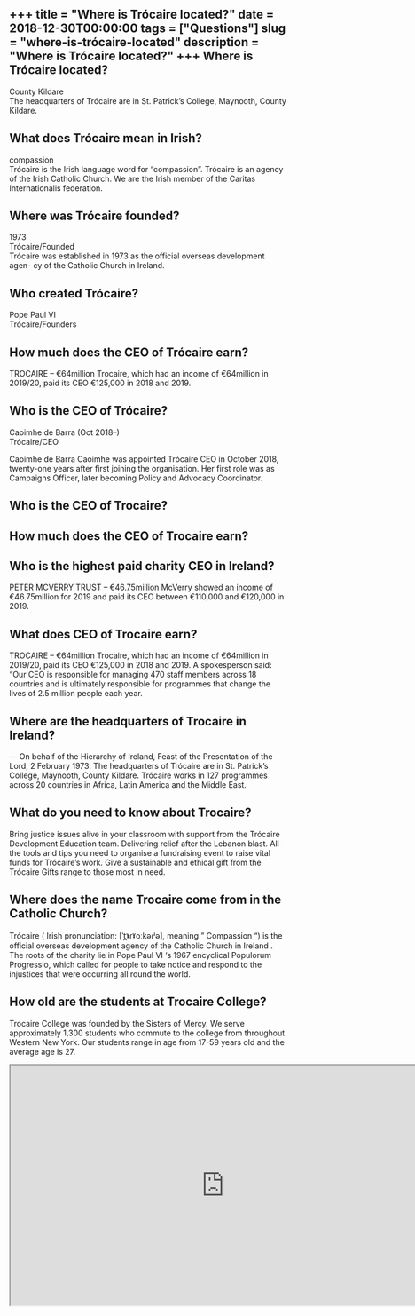 +++
title = "Where is Trócaire located?"
date = 2018-12-30T00:00:00
tags = ["Questions"]
slug = "where-is-trócaire-located"
description = "Where is Trócaire located?"
+++
Where is Trócaire located?
--------------------------

County Kildare  
The headquarters of Trócaire are in St. Patrick’s College, Maynooth, County Kildare.

What does Trócaire mean in Irish?
---------------------------------

compassion  
Trócaire is the Irish language word for “compassion”. Trócaire is an agency of the Irish Catholic Church. We are the Irish member of the Caritas Internationalis federation.

Where was Trócaire founded?
---------------------------

1973  
Trócaire/Founded  
Trócaire was established in 1973 as the official overseas development agen- cy of the Catholic Church in Ireland.

Who created Trócaire?
---------------------

Pope Paul VI  
Trócaire/Founders

How much does the CEO of Trócaire earn?
---------------------------------------

TROCAIRE – €64million Trocaire, which had an income of €64million in 2019/20, paid its CEO €125,000 in 2018 and 2019.

Who is the CEO of Trócaire?
---------------------------

Caoimhe de Barra (Oct 2018–)  
Trócaire/CEO

Caoimhe de Barra Caoimhe was appointed Trócaire CEO in October 2018, twenty-one years after first joining the organisation. Her first role was as Campaigns Officer, later becoming Policy and Advocacy Coordinator.

Who is the CEO of Trocaire?
---------------------------

How much does the CEO of Trocaire earn?
---------------------------------------

Who is the highest paid charity CEO in Ireland?
-----------------------------------------------

PETER MCVERRY TRUST – €46.75million McVerry showed an income of €46.75million for 2019 and paid its CEO between €110,000 and €120,000 in 2019.

What does CEO of Trocaire earn?
-------------------------------

TROCAIRE – €64million Trocaire, which had an income of €64million in 2019/20, paid its CEO €125,000 in 2018 and 2019. A spokesperson said: “Our CEO is responsible for managing 470 staff members across 18 countries and is ultimately responsible for programmes that change the lives of 2.5 million people each year.

Where are the headquarters of Trocaire in Ireland?
--------------------------------------------------

— On behalf of the Hierarchy of Ireland, Feast of the Presentation of the Lord, 2 February 1973. The headquarters of Trócaire are in St. Patrick’s College, Maynooth, County Kildare. Trócaire works in 127 programmes across 20 countries in Africa, Latin America and the Middle East.

What do you need to know about Trocaire?
----------------------------------------

Bring justice issues alive in your classroom with support from the Trócaire Development Education team. Delivering relief after the Lebanon blast. All the tools and tips you need to organise a fundraising event to raise vital funds for Trócaire’s work. Give a sustainable and ethical gift from the Trócaire Gifts range to those most in need.

Where does the name Trocaire come from in the Catholic Church?
--------------------------------------------------------------

Trócaire ( Irish pronunciation: \[ˈt̪ˠɾˠoːkəɾʲə\], meaning ” Compassion “) is the official overseas development agency of the Catholic Church in Ireland . The roots of the charity lie in Pope Paul VI ‘s 1967 encyclical Populorum Progressio, which called for people to take notice and respond to the injustices that were occurring all round the world.

How old are the students at Trocaire College?
---------------------------------------------

Trocaire College was founded by the Sisters of Mercy. We serve approximately 1,300 students who commute to the college from throughout Western New York. Our students range in age from 17-59 years old and the average age is 27.

<iframe allow="accelerometer; autoplay; clipboard-write; encrypted-media; gyroscope; picture-in-picture" allowfullscreen="" class="__youtube_prefs__  epyt-is-override  no-lazyload" data-no-lazy="1" data-origheight="433" data-origwidth="770" data-skipgform_ajax_framebjll="" height="433" id="_ytid_35458" loading="lazy" src="https://www.youtube.com/embed/kz8muEIgoBg?enablejsapi=1&autoplay=0&cc_load_policy=0&cc_lang_pref=&iv_load_policy=1&loop=0&modestbranding=0&rel=1&fs=1&playsinline=0&autohide=2&theme=dark&color=red&controls=1&" title="YouTube player" width="770"></iframe>